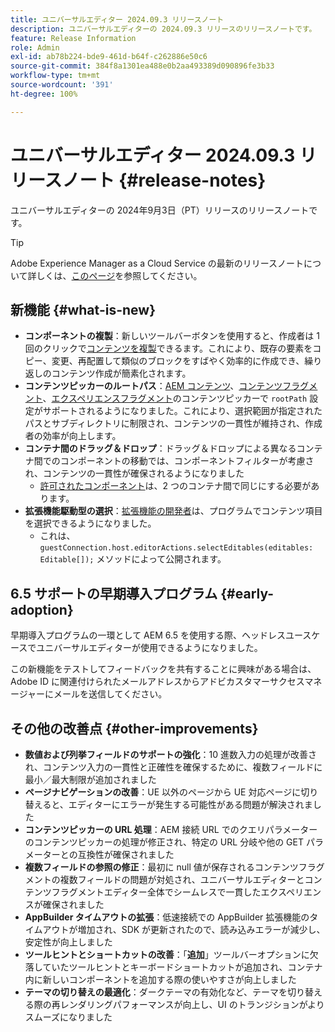 ```yaml
---
title: ユニバーサルエディター 2024.09.3 リリースノート
description: ユニバーサルエディターの 2024.09.3 リリースのリリースノートです。
feature: Release Information
role: Admin
exl-id: ab78b224-bde9-461d-b64f-c262886e50c6
source-git-commit: 384f8a1301ea488e0b2aa493389d090896fe3b33
workflow-type: tm+mt
source-wordcount: '391'
ht-degree: 100%

---
```


# ユニバーサルエディター 2024.09.3 リリースノート {#release-notes}

ユニバーサルエディターの 2024年9月3日（PT）リリースのリリースノートです。

>[!TIP]
>
>Adobe Experience Manager as a Cloud Service の最新のリリースノートについて詳しくは、[このページ](/help/release-notes/release-notes-cloud/release-notes-current.md)を参照してください。

## 新機能 {#what-is-new}

* **コンポーネントの複製**：新しいツールバーボタンを使用すると、作成者は 1 回のクリックで[コンテンツを複製](/help/sites-cloud/authoring/universal-editor/authoring.md#duplicating-components)できるます。これにより、既存の要素をコピー、変更、再配置して類似のブロックをすばやく効率的に作成でき、繰り返しのコンテンツ作成が簡素化されます。
* **コンテンツピッカーのルートパス**：[AEM コンテンツ](/help/implementing/universal-editor/field-types.md#aem-content)、[コンテンツフラグメント](/help/implementing/universal-editor/field-types.md#content-fragment)、[エクスペリエンスフラグメント](/help/implementing/universal-editor/field-types.md#experience-fragment)のコンテンツピッカーで `rootPath` 設定がサポートされるようになりました。これにより、選択範囲が指定されたパスとサブディレクトリに制限され、コンテンツの一貫性が維持され、作成者の効率が向上します。
* **コンテナ間のドラッグ＆ドロップ**：ドラッグ＆ドロップによる異なるコンテナ間でのコンポーネントの移動では、コンポーネントフィルターが考慮され、コンテンツの一貫性が確保されるようになりました
   * [許可されたコンポーネント](/help/implementing/universal-editor/filtering.md)は、2 つのコンテナ間で同じにする必要があります。
* **拡張機能駆動型の選択**：[拡張機能の開発者](/help/implementing/universal-editor/customizing.md#extending)は、プログラムでコンテンツ項目を選択できるようになりました。
   * これは、 `guestConnection.host.editorActions.selectEditables(editables: Editable[]);` メソッドによって公開されます。

## 6.5 サポートの早期導入プログラム {#early-adoption}

早期導入プログラムの一環として AEM 6.5 を使用する際、ヘッドレスユースケースでユニバーサルエディターが使用できるようになりました。

この新機能をテストしてフィードバックを共有することに興味がある場合は、Adobe ID に関連付けられたメールアドレスからアドビカスタマーサクセスマネージャーにメールを送信してください。

## その他の改善点 {#other-improvements}

* **数値および列挙フィールドのサポートの強化**：10 進数入力の処理が改善され、コンテンツ入力の一貫性と正確性を確保するために、複数フィールドに最小／最大制限が追加されました
* **ページナビゲーションの改善**：UE 以外のページから UE 対応ページに切り替えると、エディターにエラーが発生する可能性がある問題が解決されました
* **コンテンツピッカーの URL 処理**：AEM 接続 URL でのクエリパラメーターのコンテンツピッカーの処理が修正され、特定の URL 分岐や他の GET パラメーターとの互換性が確保されました
* **複数フィールドの参照の修正**：最初に null 値が保存されるコンテンツフラグメントの複数フィールドの問題が対処され、ユニバーサルエディターとコンテンツフラグメントエディター全体でシームレスで一貫したエクスペリエンスが確保されました
* **AppBuilder タイムアウトの拡張**：低速接続での AppBuilder 拡張機能のタイムアウトが増加され、SDK が更新されたので、読み込みエラーが減少し、安定性が向上しました
* **ツールヒントとショートカットの改善**：「**追加**」ツールバーオプションに欠落していたツールヒントとキーボードショートカットが追加され、コンテナ内に新しいコンポーネントを追加する際の使いやすさが向上しました
* **テーマの切り替えの最適化**：ダークテーマの有効化など、テーマを切り替える際の再レンダリングパフォーマンスが向上し、UI のトランジションがよりスムーズになりました
